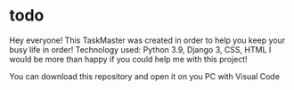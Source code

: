 # todo
 Hey everyone! This TaskMaster was created in order to help you keep your busy life in order! 
 Technology used: Python 3.9, Django 3, CSS, HTML
 I would be more than happy if you could help me with this project!
 
 You can download this repository and open it on you PC with Visual Code
 
 
